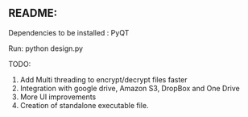 ## README:

Dependencies to be installed : PyQT

Run:
python design.py

TODO: 

1) Add Multi threading to encrypt/decrypt files faster
2) Integration with google drive, Amazon S3, DropBox and One Drive
3) More UI improvements
4) Creation of standalone executable file.

